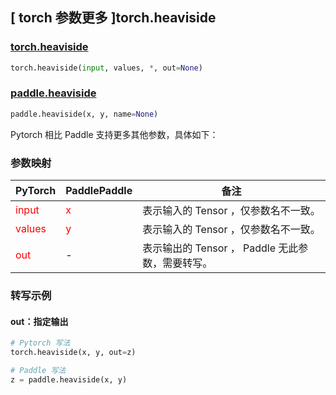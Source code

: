 ## [ torch 参数更多 ]torch.heaviside
### [torch.heaviside](https://pytorch.org/docs/master/generated/torch.heaviside.html#torch.heaviside)

```python
torch.heaviside(input, values, *, out=None)
```

### [paddle.heaviside](https://www.paddlepaddle.org.cn/documentation/docs/zh/develop/api/paddle/heaviside_cn.html#heaviside)

```python
paddle.heaviside(x, y, name=None)
```

Pytorch 相比 Paddle 支持更多其他参数，具体如下：
### 参数映射
| PyTorch       | PaddlePaddle | 备注                                                   |
| ------------- | ------------ | ------------------------------------------------------ |
| <font color='red'> input </font> | <font color='red'> x </font> | 表示输入的 Tensor ，仅参数名不一致。  |
| <font color='red'> values </font> | <font color='red'> y </font> | 表示输入的 Tensor ，仅参数名不一致。  |
| <font color='red'> out </font> | -  | 表示输出的 Tensor ， Paddle 无此参数，需要转写。    |


### 转写示例
#### out：指定输出
```python
# Pytorch 写法
torch.heaviside(x, y, out=z)

# Paddle 写法
z = paddle.heaviside(x, y)
```
